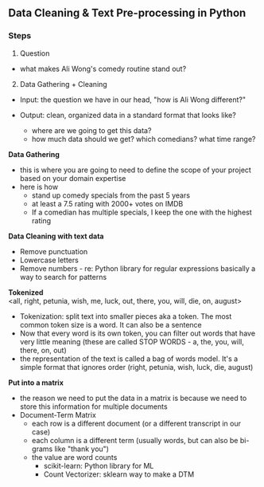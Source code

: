 ## Data Cleaning & Text Pre-processing in Python 
### Steps

1. Question
- what makes Ali Wong's comedy routine stand out?

2. Data Gathering + Cleaning
- Input: the question we have in our head, "how is Ali Wong different?"
- Output: clean, organized data in a standard format that looks like?

    - where are we going to get this data?
    - how much data should we get? which comedians? what time range?
    
**Data Gathering**
- this is where you are going to need to define the scope of your project based on your domain expertise
- here is how
    - stand up comedy specials from the past 5 years
    - at least a 7.5 rating with 2000+ votes on IMDB
    - If a comedian has multiple specials, I keep the one with the highest rating
    
**Data Cleaning with text data**
- Remove punctuation
- Lowercase letters
- Remove numbers
        - re: Python library for regular expressions basically a way to search for patterns
        
**Tokenized**<br>
<all, right, petunia, wish, me, luck, out, there, you, will, die, on, august>
- Tokenization: split text into smaller pieces aka a token. The most common token size is a word. It can also be a sentence
- Now that every word is its own token, you can filter out words that have very little meaning (these are called STOP WORDS - a, the, you, will, there, on, out)
- the representation of the text is called a bag of words model. It's a simple format that ignores order (right, petunia, wish, luck, die, august)
    
**Put into a matrix**
- the reason we need to put the data in a matrix is because we need to store this information for multiple documents
- Document-Term Matrix
    - each row is a different document (or a different transcript in our case)
    - each column is a different term (usually words, but can also be bi-grams like "thank you") 
    - the value are word counts
        - scikit-learn: Python library for ML
        - Count Vectorizer: sklearn way to make a DTM
